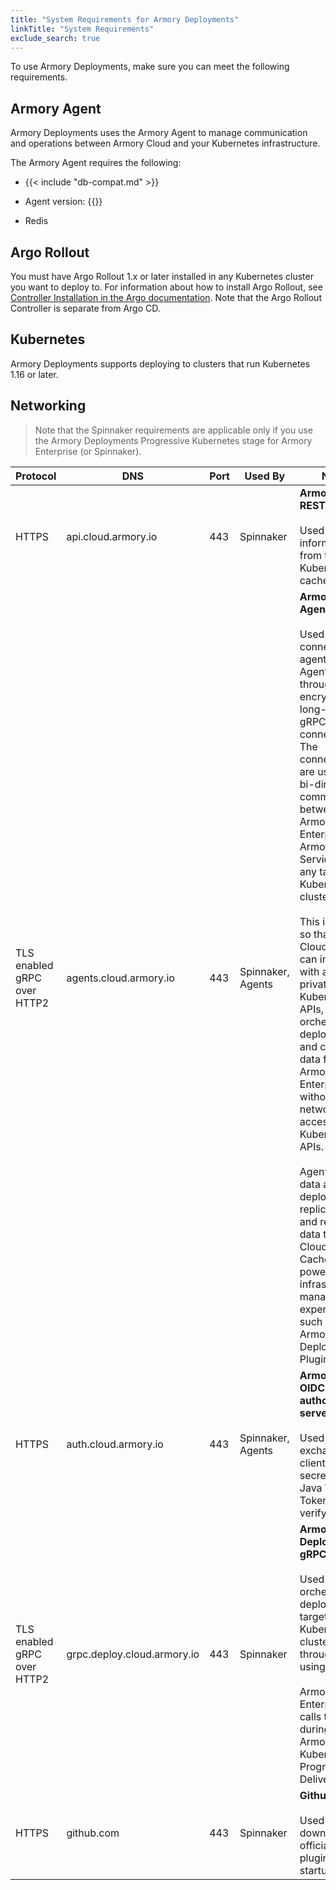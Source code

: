 ```yaml
---
title: "System Requirements for Armory Deployments"
linkTitle: "System Requirements"
exclude_search: true
---
```


To use Armory Deployments, make sure you can meet the following requirements.

## Armory Agent

Armory Deployments uses the Armory Agent to manage communication and operations between Armory Cloud and your Kubernetes infrastructure.

The Armory Agent requires the following:

* {{< include "db-compat.md" >}}

* Agent version: {{<param kubesvc-version>}}
* Redis

## Argo Rollout

You must have Argo Rollout 1.x or later installed in any Kubernetes cluster you want to deploy to. For information about how to install Argo Rollout, see [Controller Installation in the Argo documentation](https://argoproj.github.io/argo-rollouts/installation/#controller-installation). Note that the Argo Rollout Controller is separate from Argo CD.

## Kubernetes

Armory Deployments supports deploying to clusters that run Kubernetes 1.16 or later.

## Networking

> Note that the Spinnaker requirements are applicable only if you use the Armory Deployments Progressive Kubernetes stage for Armory Enterprise (or Spinnaker).

| Protocol                    | DNS                                                                    | Port | Used By           | Notes                                                                                                                                                                                                                                                                                                                                                                                                                                                                                                                                                                                                                                                                                                                     |
|-----------------------------|------------------------------------------------------------------------|------|-------------------|---------------------------------------------------------------------------------------------------------------------------------------------------------------------------------------------------------------------------------------------------------------------------------------------------------------------------------------------------------------------------------------------------------------------------------------------------------------------------------------------------------------------------------------------------------------------------------------------------------------------------------------------------------------------------------------------------------------------------|
| HTTPS                       | api.cloud.armory.io                      | 443  | Spinnaker         | **Armory Cloud REST API**<br><br>Used fetch information from the Kubernetes cache                                                                                                                                                                                                                                                                                                                                                                                                                                                                                                                                                                                                                                         |
| TLS enabled gRPC over HTTP2 | agents.cloud.armory.io                | 443  | Spinnaker, Agents | **Armory Cloud Agent-Hub**<br><br>Used to connect agents to the Agent Hub through encrypted long-lived gRPC HTTP2 connections. The connections are used for bi-directional communication between Armory Enterprise or Armory Cloud Services and any target Kubernetes clusters.<br><br>This is needed so that Armory Cloud Services can interact with a your private Kubernetes APIs, orchestrate deployments, and cache data for Armory Enterprise without direct network access to your Kubernetes APIs.<br><br>Agents send data about deployments, replica-sets, and related data to Armory Cloud's Agent Cache to power infrastructure management experiences, such as the Armory Deployments Plugin. |
| HTTPS                       | auth.cloud.armory.io                    | 443  | Spinnaker, Agents | **Armory’s OIDC authorization server**<br><br>Used to exchange the client ID and secret for a Java Web Token () to verify identity.                                                                                                                                                                                                                                                                                                                                                                                                                                                                                                                                                                                                     |
| TLS enabled gRPC over HTTP2 | grpc.deploy.cloud.armory.io | 443  | Spinnaker         | **Armory Cloud Deploy Engine gRPC Service**<br><br>Used to orchestrate deployments in target Kubernetes clusters through agents using gRPC.<br><br>Armory Enterprise calls this during the Armory Kubernetes Progressive Delivery Stage.                                                                                                                                                                                                                                                                                                                                                                                                                                                                                                                                                     |
| HTTPS                       | github.com                                        | 443  | Spinnaker         | **Github**<br><br>Used to download official Armory plugins at startup time.